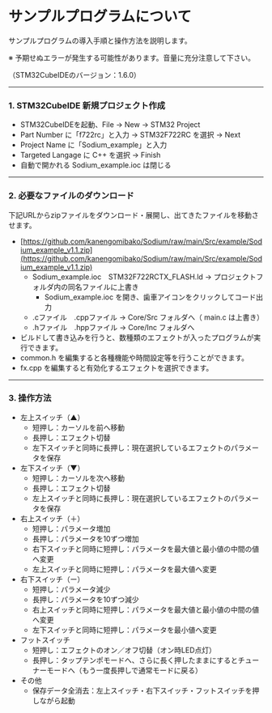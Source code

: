 # サンプルプログラムについて

サンプルプログラムの導入手順と操作方法を説明します。

※ 予期せぬエラーが発生する可能性があります。音量に充分注意して下さい。

（STM32CubeIDEのバージョン：1.6.0）

***


### 1. STM32CubeIDE 新規プロジェクト作成
- STM32CubeIDEを起動、File → New → STM32 Project
- Part Number に「f722rc」と入力 → STM32F722RC を選択 → Next
- Project Name に「Sodium_example」と入力
- Targeted Langage に C++ を選択 → Finish
- 自動で開かれる Sodium_example.ioc は閉じる

***


### 2. 必要なファイルのダウンロード
下記URLからzipファイルをダウンロード・展開し、出てきたファイルを移動させます。
- [https://github.com/kanengomibako/Sodium/raw/main/Src/example/Sodium_example_v1.1.zip](https://github.com/kanengomibako/Sodium/raw/main/Src/example/Sodium_example_v1.1.zip)
	- Sodium_example.ioc　STM32F722RCTX_FLASH.ld → プロジェクトフォルダ内の同名ファイルに上書き
		- Sodium_example.ioc を開き、歯車アイコンをクリックしてコード出力		
	- .cファイル　.cppファイル → Core/Src フォルダへ（ main.c は上書き）
	- .hファイル　.hppファイル → Core/Inc フォルダへ
- ビルドして書き込みを行うと、数種類のエフェクトが入ったプログラムが実行できます。
- common.h を編集すると各種機能や時間設定等を行うことができます。
- fx.cpp を編集すると有効化するエフェクトを選択できます。

***


### 3. 操作方法
- 左上スイッチ（▲）
	- 短押し：カーソルを前へ移動
	- 長押し：エフェクト切替
	- 左下スイッチと同時に長押し：現在選択しているエフェクトのパラメータを保存
- 左下スイッチ（▼）
	- 短押し：カーソルを次へ移動
	- 長押し：エフェクト切替
	- 左上スイッチと同時に長押し：現在選択しているエフェクトのパラメータを保存
- 右上スイッチ（＋）
	- 短押し：パラメータ増加
	- 長押し：パラメータを10ずつ増加
	- 右下スイッチと同時に短押し：パラメータを最大値と最小値の中間の値へ変更
	- 左上スイッチと同時に短押し：パラメータを最大値へ変更
- 右下スイッチ（ー）
	- 短押し：パラメータ減少
	- 長押し：パラメータを10ずつ減少
	- 右上スイッチと同時に短押し：パラメータを最大値と最小値の中間の値へ変更
	- 左下スイッチと同時に短押し：パラメータを最小値へ変更
- フットスイッチ
	- 短押し：エフェクトのオン／オフ切替（オン時LED点灯）
	- 長押し：タップテンポモードへ、さらに長く押したままにするとチューナーモードへ（もう一度長押しで通常モードに戻る）
- その他
	- 保存データ全消去：左上スイッチ・右下スイッチ・フットスイッチを押しながら起動